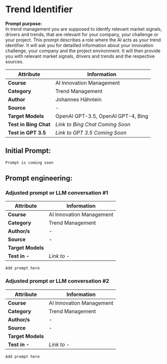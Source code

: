 # Trend Identifier

**Prompt purpose:**   
In trend management you are supposed to identfy relevant market signals, drivers and trends, that are relevant for your company, your challenge or your project. This prompt describes a role where the AI acts as your trend identifier. It will ask you for detailled information about your innovation challenge, your company and the project environment. It will then provide you with relevant market signals, drivers and trends and the respective sources. 

| **Attribute** | **Information**       |
|---------------------|-----------------------|
| **Course** | AI Innovation Management |
| **Category** | Trend Management |
| **Author** | Johannes Hähnlein |
| **Source** | - |
| **Target Models** | OpenAI GPT-3.5, OpenAI GPT-4, Bing |
| **Test in Bing Chat** | *Link to Bing Chat Coming Soon* |
| **Test in GPT 3.5** | *Link to GPT 3.5 Coming Soon* |

## Initial Prompt:
```
Prompt is coming soon

```
## Prompt engineering:

### Adjusted prompt or LLM conversation #1

| **Attribute** | **Information**       |
|---------------------|-----------------------|
| **Course** | AI Innovation Management |
| **Category** | Trend Management |
| **Author/s** | - |
| **Source** | - |
| **Target Models** |  |
| **Test in -** | *Link to -* |

```
Add prompt here

```

### Adjusted prompt or LLM conversation #2

| **Attribute** | **Information**       |
|---------------------|-----------------------|
| **Course** | AI Innovation Management |
| **Category** | Trend Management |
| **Author/s** | - |
| **Source** | - |
| **Target Models** |  |
| **Test in -** | *Link to -* |

```
Add prompt here

```
